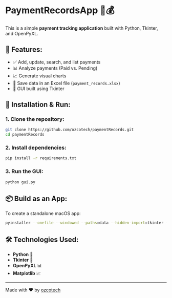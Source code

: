 # PaymentRecordsApp 🧾💰

This is a simple **payment tracking application** built with Python, Tkinter, and OpenPyXL.

## 🔹 Features:
- ✅ Add, update, search, and list payments  
- 📊 Analyze payments (Paid vs. Pending)  
- 📈 Generate visual charts  
- 📁 Save data in an Excel file (`payment_records.xlsx`)  
- 🎨 GUI built using Tkinter  

## 🚀 Installation & Run:
### 1. Clone the repository:
```sh
git clone https://github.com/ozcotech/paymentRecords.git
cd paymentRecords
```
### 2. Install dependencies:
```sh
pip install -r requirements.txt
```
### 3. Run the GUI:
```sh
python gui.py
```

## 📦 Build as an App:
To create a standalone macOS app:
```sh
pyinstaller --onefile --windowed --paths=data --hidden-import=tkinter --hidden-import=matplotlib --add-data "data/excel_manager.py:data" --add-data "data/models.py:data" --name "PaymentRecordsApp" gui.py
```

## 🛠️ Technologies Used:
- **Python** 🐍
- **Tkinter** 🎨
- **OpenPyXL** 📊
- **Matplotlib** 📈

---
Made with ❤️ by [ozcotech](https://ozco.studio)

